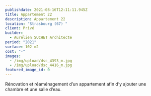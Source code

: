 ```yaml
---
publishdate: 2021-08-16T12:11:11.945Z
title: Appartement 22
description: Appartement 22
location: "Strasbourg (67) "
client: Privé
builder:
  - Aurélien SUCHET Architecte
period: "2021"
surface: 102 m2
cost: "-"
images:
  - /img/upload/dsc_4393_m.jpg
  - /img/upload/dsc_4416_m.jpg
featured_image_id: 0
---
```

Rénovation et réaménagement d’un appartement afin d’y ajouter une chambre et une salle d’eau.